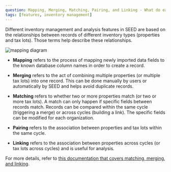 ```yaml
---
question: Mapping, Merging, Matching, Pairing, and Linking - What do each of those mean and how are they related or different from each other?
tags: [features, inventory management]
---
```


Different inventory management and analysis features in SEED are based on the relationships between records of different inventory types (properties and tax lots). Those terms help describe these relationships.

![mapping diagram](/static/docs/images/mapping_diagram.webp)

- **Mapping** refers to the process of mapping newly imported data fields to the known database column names in order to create a record.

- **Merging** refers to the act of combining multiple properties (or multiple tax lots) into one record. This can be done manually by users or automatically by SEED and helps avoid duplicate records.

- **Matching** refers to whether two or more properties match (or two or more tax lots). A match can only happen if specific fields between records match. Records can be compared within the same cycle (triggering a merge) or across cycles (building a link). The specific fields can be modified for each organization.

- **Pairing** refers to the association between properties and tax lots within the same cycle.

- **Linking** refers to the association between properties across cycles (or tax lots across cycles) and is useful for analysis.

For more details, refer to [this documentation that covers matching, merging, and linking](https://github.com/SEED-platform/seed/blob/develop/docs/source/matching.rst).
